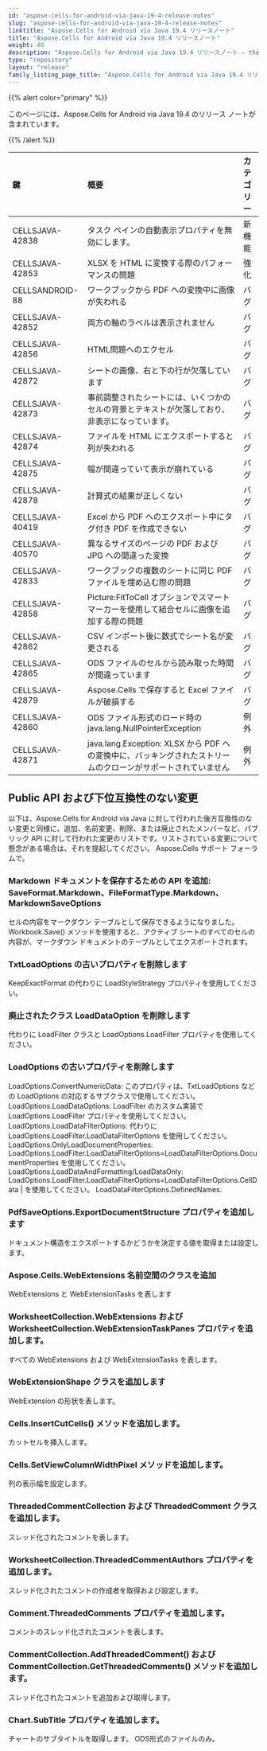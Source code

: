 ```yaml
---
id: "aspose-cells-for-android-via-java-19-4-release-notes"
slug: "aspose-cells-for-android-via-java-19-4-release-notes"
linktitle: "Aspose.Cells for Android via Java 19.4 リリースノート"
title: "Aspose.Cells for Android via Java 19.4 リリースノート"
weight: 40
description: "Aspose.Cells for Android via Java 19.4 リリースノート – the latest updates and fixes."
type: "repository"
layout: "release"
family_listing_page_title: "Aspose.Cells for Android via Java 19.4 リリースノート"
---
```

{{% alert color="primary" %}} 

このページには、Aspose.Cells for Android via Java 19.4 のリリース ノートが含まれています。

{{% /alert %}} 

|**鍵**|**概要**|**カテゴリー**|
|:- |:- |:- |
|CELLSJAVA-42838|タスク ペインの自動表示プロパティを無効にします。|新機能|
|CELLSJAVA-42853|XLSX を HTML に変換する際のパフォーマンスの問題|強化|
|CELLSANDROID-88|ワークブックから PDF への変換中に画像が失われる|バグ|
|CELLSJAVA-42852|両方の軸のラベルは表示されません|バグ|
|CELLSJAVA-42856|HTML問題へのエクセル|バグ|
|CELLSJAVA-42872|シートの画像、右と下の行が欠落しています|バグ|
|CELLSJAVA-42873|事前調整されたシートには、いくつかのセルの背景とテキストが欠落しており、非表示になっています。|バグ|
|CELLSJAVA-42874|ファイルを HTML にエクスポートすると列が失われる|バグ|
|CELLSJAVA-42875|幅が間違っていて表示が崩れている|バグ|
|CELLSJAVA-42878|計算式の結果が正しくない|バグ|
|CELLSJAVA-40419|Excel から PDF へのエクスポート中にタグ付き PDF を作成できない|バグ|
|CELLSJAVA-40570|異なるサイズのページの PDF および JPG への間違った変換|バグ|
|CELLSJAVA-42833|ワークブックの複数のシートに同じ PDF ファイルを埋め込む際の問題|バグ|
|CELLSJAVA-42858|Picture:FitToCell オプションでスマート マーカーを使用して結合セルに画像を追加する際の問題|バグ|
|CELLSJAVA-42862|CSV インポート後に数式でシート名が変更される|バグ|
|CELLSJAVA-42865|ODS ファイルのセルから読み取った時間が間違っています|バグ|
|CELLSJAVA-42879|Aspose.Cells で保存すると Excel ファイルが破損する|バグ|
|CELLSJAVA-42860|ODS ファイル形式のロード時の java.lang.NullPointerException|例外|
|CELLSJAVA-42871|java.lang.Exception: XLSX から PDF への変換中に、バッキングされたストリームのクローンがサポートされていません|例外|
## **Public API および下位互換性のない変更**
以下は、Aspose.Cells for Android via Java に対して行われた後方互換性のない変更と同様に、追加、名前変更、削除、または廃止されたメンバーなど、パブリック API に対して行われた変更のリストです。リストされている変更について懸念がある場合は、それを提起してください。 Aspose.Cells サポート フォーラムで。
### **Markdown ドキュメントを保存するための API を追加: SaveFormat.Markdown、FileFormatType.Markdown、MarkdownSaveOptions**
セルの内容をマークダウン テーブルとして保存できるようになりました。 Workbook.Save() メソッドを使用すると、アクティブ シートのすべてのセルの内容が、マークダウン ドキュメントのテーブルとしてエクスポートされます。
### **TxtLoadOptions の古いプロパティを削除します**
KeepExactFormat の代わりに LoadStyleStrategy プロパティを使用してください。
### **廃止されたクラス LoadDataOption を削除します**
代わりに LoadFilter クラスと LoadOptions.LoadFilter プロパティを使用してください。
### **LoadOptions の古いプロパティを削除します**
LoadOptions.ConvertNumericData: このプロパティは、TxtLoadOptions などの LoadOptions の対応するサブクラスで使用してください。
LoadOptions.LoadDataOptions: LoadFilter のカスタム実装で LoadOptions.LoadFilter プロパティを使用してください。
LoadOptions.LoadDataFilterOptions: 代わりに LoadOptions.LoadFilter.LoadDataFilterOptions を使用してください。
LoadOptions.OnlyLoadDocumentProperties: LoadOptions.LoadFilter.LoadDataFilterOptions=LoadDataFilterOptions.DocumentProperties を使用してください。
LoadOptions.LoadDataAndFormatting/LoadDataOnly: LoadOptions.LoadFilter.LoadDataFilterOptions=LoadDataFilterOptions.CellData | を使用してください。 LoadDataFilterOptions.DefinedNames.
### **PdfSaveOptions.ExportDocumentStructure プロパティを追加します**
ドキュメント構造をエクスポートするかどうかを決定する値を取得または設定します。
### **Aspose.Cells.WebExtensions 名前空間のクラスを追加**
WebExtensions と WebExtensionTasks を表します
### **WorksheetCollection.WebExtensions および WorksheetCollection.WebExtensionTaskPanes プロパティを追加します。**
すべての WebExtensions および WebExtensionTasks を表します。
### **WebExtensionShape クラスを追加します**
WebExtension の形状を表します。
### **Cells.InsertCutCells() メソッドを追加します。**
カットセルを挿入します。
### **Cells.SetViewColumnWidthPixel メソッドを追加します。**
列の表示幅を設定します。
### **ThreadedCommentCollection および ThreadedComment クラスを追加します。**
スレッド化されたコメントを表します。
### **WorksheetCollection.ThreadedCommentAuthors プロパティを追加します。**
スレッド化されたコメントの作成者を取得および設定します。
### **Comment.ThreadedComments プロパティを追加します。**
コメントのスレッド化されたコメントを表します。
### **CommentCollection.AddThreadedComment() および CommentCollection.GetThreadedComments() メソッドを追加します。**
スレッド化されたコメントを追加および取得します。
### **Chart.SubTitle プロパティを追加します。**
チャートのサブタイトルを取得します。 ODS形式のファイルのみ。
